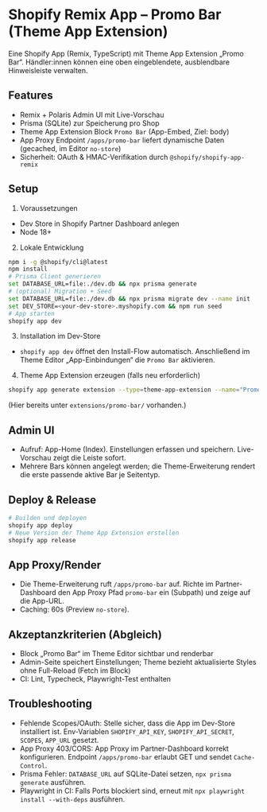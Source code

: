 # Shopify Remix App – Promo Bar (Theme App Extension)

Eine Shopify App (Remix, TypeScript) mit Theme App Extension „Promo Bar“. Händler:innen können eine oben eingeblendete, ausblendbare Hinweisleiste verwalten.

## Features
- Remix + Polaris Admin UI mit Live-Vorschau
- Prisma (SQLite) zur Speicherung pro Shop
- Theme App Extension Block `Promo Bar` (App-Embed, Ziel: body)
- App Proxy Endpoint `/apps/promo-bar` liefert dynamische Daten (gecached, im Editor `no-store`)
- Sicherheit: OAuth & HMAC-Verifikation durch `@shopify/shopify-app-remix`

## Setup
1) Voraussetzungen
- Dev Store in Shopify Partner Dashboard anlegen
- Node 18+

2) Lokale Entwicklung
```bash
npm i -g @shopify/cli@latest
npm install
# Prisma Client generieren
set DATABASE_URL=file:./dev.db && npx prisma generate
# (optional) Migration + Seed
set DATABASE_URL=file:./dev.db && npx prisma migrate dev --name init
set DEV_STORE=<your-dev-store>.myshopify.com && npm run seed
# App starten
shopify app dev
```

3) Installation im Dev-Store
- `shopify app dev` öffnet den Install-Flow automatisch. Anschließend im Theme Editor „App-Einbindungen“ die `Promo Bar` aktivieren.

4) Theme App Extension erzeugen (falls neu erforderlich)
```bash
shopify app generate extension --type=theme-app-extension --name="Promo Bar"
```
(Hier bereits unter `extensions/promo-bar/` vorhanden.)

## Admin UI
- Aufruf: App-Home (Index). Einstellungen erfassen und speichern. Live-Vorschau zeigt die Leiste sofort.
- Mehrere Bars können angelegt werden; die Theme-Erweiterung rendert die erste passende aktive Bar je Seitentyp.

## Deploy & Release
```bash
# Builden und deployen
shopify app deploy
# Neue Version der Theme App Extension erstellen
shopify app release
```

## App Proxy/Render
- Die Theme-Erweiterung ruft `/apps/promo-bar` auf. Richte im Partner-Dashboard den App Proxy Pfad `promo-bar` ein (Subpath) und zeige auf die App-URL.
- Caching: 60s (Preview `no-store`).

## Akzeptanzkriterien (Abgleich)
- Block „Promo Bar“ im Theme Editor sichtbar und renderbar
- Admin-Seite speichert Einstellungen; Theme bezieht aktualisierte Styles ohne Full-Reload (Fetch im Block)
- CI: Lint, Typecheck, Playwright-Test enthalten

## Troubleshooting
- Fehlende Scopes/OAuth: Stelle sicher, dass die App im Dev-Store installiert ist. Env-Variablen `SHOPIFY_API_KEY`, `SHOPIFY_API_SECRET`, `SCOPES`, `APP_URL` gesetzt.
- App Proxy 403/CORS: App Proxy im Partner-Dashboard korrekt konfigurieren. Endpoint `/apps/promo-bar` erlaubt GET und sendet `Cache-Control`.
- Prisma Fehler: `DATABASE_URL` auf SQLite-Datei setzen, `npx prisma generate` ausführen.
- Playwright in CI: Falls Ports blockiert sind, erneut mit `npx playwright install --with-deps` ausführen. 